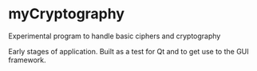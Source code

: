 # myCryptography
Experimental program to handle basic ciphers and cryptography

Early stages of application. Built as a test for Qt and to get use to the GUI framework.
